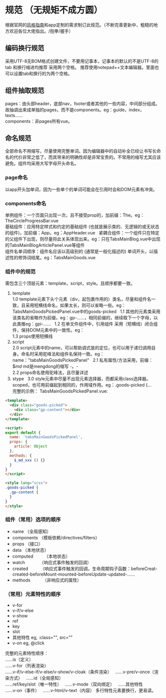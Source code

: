 # 规范 （无规矩不成方圆）
根据官网的[风格指南](https://cn.vuejs.org/v2/style-guide/)和app定制的需求制订此规范。（不断完善更新中，粗糙的地方欢迎各位大佬指出。/抱拳/握手）
## 编码换行规范
采用UTF-8无BOM格式创建文件，不要用记事本，记事本的默认的不是UTF-8的  
tab 和换行缩进均推荐 采用两个空格。
推荐使用notepad++文本编辑器。里面也可以设置tab和换行的为两个空格。
## 组件抽取规范
pages：由头部header，底部nav，footer或者其他的一些内容，中间部分组成。故抽调出来成单独的pages，而不是components。eg：guide，index，texts……  
components：非pages所有vue。
## 命名规范
全部命名不用缩写，尽量使用完整单词。因为编辑器中的自动补全已经让书写长命名的代价非常之低了，而其带来的明确性却是非常宝贵的。不常用的缩写尤其应该避免。组件均采用大写字母开头命名。
### page命名
以app开头加单词，因为一些单个的单词可能会在引用时会和DOM元素有冲突。
### components命名
单例组件：一个页面只出现一次，且不接受prop的，加前缀：The。eg：TheCircleProgressBar.vue  
基础组件：应用特定样式和约定的基础组件 (也就是展示类的、无逻辑的或无状态的组件)，加前缀：App。eg：AppHeader.vue  
紧耦合组件：一个组件只在特定的父组件下出现，则尽量将此关系体现出来。eg：只在TabsMainBlog.vue中出现的TabsMainBlogArticlePanel.vue等组件  
组件名单词顺序：组件名应该以高级别的 (通常是一般化描述的) 单词开头，以描述性的修饰词结尾。eg：TabsMainGoods.vue  
### 组件中的规范
需包含三个顶层元素：template，script，style。且顺序都要一致。  
1. template  
1.0 template元素下头个元素（div，起包裹作用的）类名，尽量和组件名一致，且采用短横线命名，如果太长，则可以省略一些。eg：TabsMainGoodsPickedPanel.vue中的goods-picked  
1.1 其他的元素类采用该类名的省略作为前缀，eg：gp-……，相同前缀的，继续取下一个字母，以此类推eg：gpi-……  
1.2 在单文件组件中，引用组件 采用（短横线）闭合组件，保持DOM元素中的一致性。eg：<the-circle-progress-bar/>  
1.3 props使用短横线  
2. script  
2.0 script元素中的name，可以帮助调式是的定位，也可以用于递归调用自身。命名时采用驼峰法和组件名保持一致。eg：name："tabsMainGoodsPickedPanel"  
2.1 私有属性/方法采用，前缀：$_md_ md是mengdong的缩写 -。-  
2.2 props命名使用驼峰法，且尽量详述  
3. stype  
3.0 style元素中尽量不出现元素选择器，而都采用class选择器。scoped，也可用前缀起到相同的，作用域作用。eg：.goods-picked {...  
完整的示例：
TabsMainGoodsPickedPanel.vue:
``` html
<template>
  <div class="goods-picked">
    <div class="gp-content"></div>
  </div>
</template>

<script>
export default {
  name: 'tabsMainGoodsPickedPanel',
  props: {
    article: Object
  },
  methods: {
    $_md_xxx () {}
  }
}
</script>

<style lang="scss">
.goods-picked {
  .gp-content {
  }
}
</style>
```
### 组件（常用）选项的顺序
* name             （全局感知）  
* components       （模板依赖/directives/filters）  
* props            （接口）  
* data             （本地状态）  
* computed         （本地状态）  
* watch            （响应式事件触发的回调）  
* created          （响应式事件触发的回调，生命周期钩子函数：beforeCreat-created-beforeMount-mounted-beforeUpdate-updated-……  
* methods          （非响应式的属性）  
### （常用）元素特性的顺序
* v-for  
* v-if/v-else  
* v-show  
* ref  
* key  
* slot  
* 其他特性 eg, :class="", src=""  
* v-on eg, @click  

完整的元素特性顺序：  
……is（定义）  
……v-for（列表渲染）  
……v-if/v-else-if/v-else/v-show/v-cloak（条件渲染）  
……v-pre/v-once（渲染方式）  
……id（全局感知）  
……ref/key/slot（唯一特性）  
……v-mode（双向绑定）  
……其他特性  
……v-on（事件）  
……v-html/v-text（内容）
多行特性元素要换行，更易读。  

